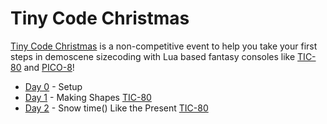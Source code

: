 # Tiny Code Christmas

[Tiny Code Christmas](https://tcc.lovebyte.party/) is a non-competitive event to help you take your first steps in demoscene sizecoding with Lua based fantasy consoles like [TIC-80](https://tic80.com/) and [PICO-8](https://www.lexaloffle.com/pico-8.php)! 

- [Day 0](https://tcc.lovebyte.party/day0/) - Setup
- [Day 1](https://tcc.lovebyte.party/day1/) - Making Shapes
    [TIC-80](./day01/tic80.md)
- [Day 2](https://tcc.lovebyte.party/day2/) - Snow time() Like the Present
    [TIC-80](./day02/tic80.md)
